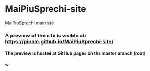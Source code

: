 # MaiPiuSprechi-site
MaiPiuSprechi main site


### A preview of the site is visible at: https://pinale.github.io/MaiPiuSprechi-site/
#### The preview is hosted at GitHub pages on the master branch (root)

w
